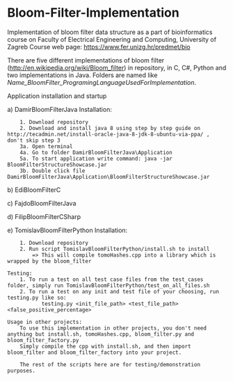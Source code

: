 Bloom-Filter-Implementation
===========================

Implementation of bloom filter data structure as a part of bioinformatics course on Faculty of Electrical Engineering and Computing, University of Zagreb
Course web page: https://www.fer.unizg.hr/predmet/bio

There are five different implementations of bloom filter (http://en.wikipedia.org/wiki/Bloom_filter) in repository, in C, C#, Python and two implementations in Java. Folders are named like _Name_BloomFilter_ProgramingLanguageUsedForImplementation_.

Application installation and startup


a) DamirBloomFilterJava
	Installation:
		
		1. Download repository
		2. Download and install java 8 using step by step guide on http://tecadmin.net/install-oracle-java-8-jdk-8-ubuntu-via-ppa/ , don't skip step 3
		3a. Open terminal
		4a. Go to folder DamirBloomFilterJava\Application
		5a. To start application write command: java -jar BloomFilterStructureShowcase.jar
		3b. Double click file DamirBloomFilterJava\Application\BloomFilterStructureShowcase.jar

b) EdiBloomFilterC

c) FajdoBloomFilterJava

d) FilipBloomFilterCSharp

e) TomislavBloomFilterPython
    Installation:
        
        1. Download repository
        2. Run script TomislavBloomFilterPython/install.sh to install
            => This will compile tomoHashes.cpp into a library which is wrapped by the bloom_filter

    Testing:
        1. To run a test on all test case files from the test_cases folder, simply run TomislavBloomFilterPython/test_on_all_files.sh
        2. To run a test on any init and test file of your choosing, run testing.py like so:
               testing.py <init_file_path> <test_file_path> <false_positive_percentage>

    Usage in other projects:
        To use this implementation in other projects, you don't need anything but install.sh, tomoHashes.cpp, bloom_filter.py and bloom_filter_factory.py
        Simply compile the cpp with install.sh, and then import bloom_filter and bloom_filter_factory into your project.

        The rest of the scripts here are for testing/demonstration purposes.